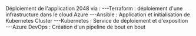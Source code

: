 Déploiement de l'application 2048 via :
---Terraform : déploiement d'une infrastructure dans le cloud Azure
---Ansible : Application et initialisation de Kubernetes Cluster
---Kubernetes : Service de déploiement et d'exposition
---Azure DevOps : Création d'un pipeline de bout en bout
